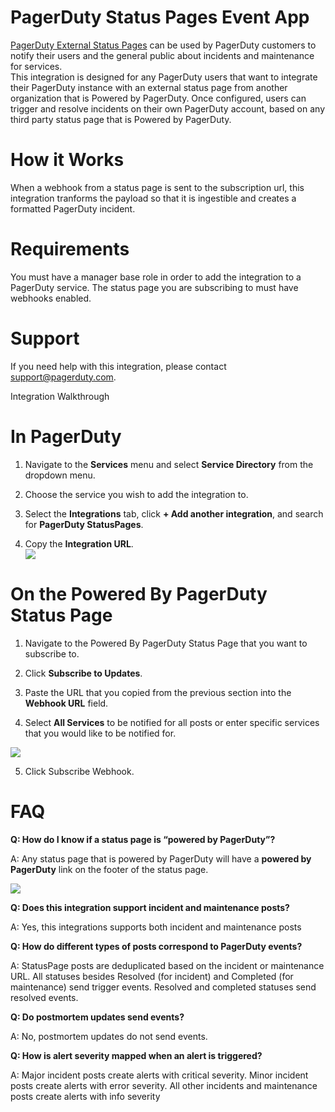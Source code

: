# PagerDuty Status Pages Event App 

[PagerDuty External Status Pages](https://support.pagerduty.com/docs/external-status-page) can be used by PagerDuty customers to notify their users and the general public about incidents and maintenance for services.\
This integration is designed for any PagerDuty users that want to integrate their PagerDuty instance with an external status page from another organization that is Powered by PagerDuty. Once configured, users can trigger and resolve incidents on their own PagerDuty account, based on any third party status page that is Powered by PagerDuty.


# How it Works

When a webhook from a status page is sent to the subscription url, this integration tranforms the payload so that it is ingestible and creates a formatted PagerDuty incident.


# Requirements

You must have a manager base role in order to add the integration to a PagerDuty service. The status page you are subscribing to must have webhooks enabled.


# Support

If you need help with this integration, please contact <support@pagerduty.com>.

Integration Walkthrough


# In PagerDuty

1. Navigate to the **Services** menu and select **Service Directory** from the dropdown menu.

2. Choose the service you wish to add the integration to.

3. Select the **Integrations** tab, click **+ Add another integration**, and search for **PagerDuty StatusPages**.

4. Copy the **Integration URL**.\
   ![](https://lh7-us.googleusercontent.com/BE5GoR5guM_k-71uFw6OsLuJW58vOuyWoWYpoc8tlGmKvLx0NPe0YGYY-albgSviX_akZwbY5SEyKqaYztrTutFwymhlV4loNvTBT_Xk4DQvlFwK_m2fI_uU9ZjbUXeSVcewbzoq1m-THANAa256NvY)


# On the Powered By PagerDuty Status Page

1. Navigate to the Powered By PagerDuty Status Page that you want to subscribe to.

2. Click **Subscribe to Updates**.

3. Paste the URL that you copied from the previous section into the **Webhook URL** field.

4. Select **All Services** to be notified for all posts or enter specific services that you would like to be notified for.

![](https://lh7-us.googleusercontent.com/1uImqTVbOgVxIhMNfGGp472amtPC50qeFMYy099_ioLZ5EaEzCH1YnVUie3wV7roYq1Gz4wl4WAXVNoDCdWehi6_dY7-iK4zf9N_B_melatbfNAjIANpghCO3w2e7yionH2IdrySDLi3tpv0t6PFmmA)

5. Click Subscribe Webhook.


# FAQ

**Q: How do I know if a status page is “powered by PagerDuty”?**

A: Any status page that is powered by PagerDuty will have a **powered by PagerDuty** link on the footer of the status page.

![](https://lh7-us.googleusercontent.com/rY7Wop-7bJ5_FMfH_ABu50AyWrTIvEoMNOSl5d5Fgt1-hemkwiJVaEGCMhS6VhFLhXUGZiaL2PhFdG-IuboLAINMuHAPyitudLC9e58HQry21RUE0movK27yzk0yUkwOUEIwWdqi6_zqDwYs8z6VcRE)

**Q: Does this integration support incident and maintenance posts?**

A: Yes, this integrations supports both incident and maintenance posts

**Q: How do different types of posts correspond to PagerDuty events?**

A: StatusPage posts are deduplicated based on the incident or maintenance URL. All statuses besides Resolved (for incident) and Completed (for maintenance) send trigger events. Resolved and completed statuses send resolved events. 

**Q: Do postmortem updates send events?**

A: No, postmortem updates do not send events.

**Q: How is alert severity mapped when an alert is triggered?**

A: Major incident posts create alerts with critical severity. Minor incident posts create alerts with error severity. All other incidents and maintenance posts create alerts with info severity
